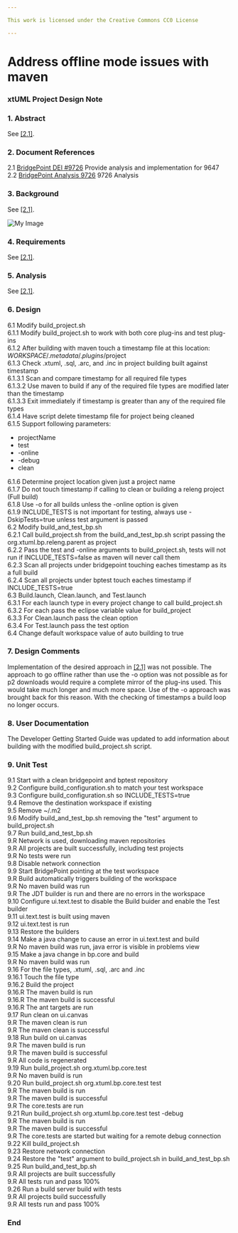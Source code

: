 ```yaml
---

This work is licensed under the Creative Commons CC0 License

---
```


# Address offline mode issues with maven  
### xtUML Project Design Note


### 1. Abstract

See [[2.1]](#2.1).

### 2. Document References
<a id="2.1"></a>2.1 [BridgePoint DEI #9726](https://support.onefact.net/issues/9726) Provide analysis and implementation for 9647    
<a id="2.2"></a>2.2 [BridgePoint Analysis 9726](https://github.com/travislondon/bridgepoint/blob/9726_1/doc-bridgepoint/notes/9726_provide_analysis_and_implementation_for_9647/9726_provide_analysis_and_implementation_for_9647.ant.md) 9726 Analysis    

### 3. Background

See [[2.1]](#2.1).  

![My Image](myimage.jpg)  

### 4. Requirements

See [[2.1]](#2.1).  

### 5. Analysis

See [[2.1]](#2.1). 

### 6. Design

6.1 Modify build_project.sh  
6.1.1 Modify build_project.sh to work with both core plug-ins and test plug-ins  
6.1.2 After building with maven touch a timestamp file at this location: $WORKSPACE/.metadata/.plugins/$project  
6.1.3 Check .xtuml, .sql, .arc, and .inc in project building built against timestamp  
6.1.3.1 Scan and compare timestamp for all required file types  
6.1.3.2 Use maven to build if any of the required file types are modified later than the timestamp  
6.1.3.3 Exit immediately if timestamp is greater than any of the required file types  
6.1.4 Have script delete timestamp file for project being cleaned  
6.1.5 Support following parameters:  

* projectName  
* test  
* -online  
* -debug  
* clean  

6.1.6 Determine project location given just a project name  
6.1.7 Do not touch timestamp if calling to clean or building a releng project (Full build)  
6.1.8 Use -o for all builds unless the -online option is given  
6.1.9 INCLUDE_TESTS is not important for testing, always use -DskipTests=true unless test argument is passed  
6.2 Modify build_and_test_bp.sh  
6.2.1 Call build_project.sh from the build_and_test_bp.sh script passing the org.xtuml.bp.releng.parent as project  
6.2.2 Pass the test and -online arguments to build_project.sh, tests will not run if INCLUDE_TESTS=false as maven will never call them  
6.2.3 Scan all projects under bridgepoint touching eaches timestamp as its a full build  
6.2.4 Scan all projects under bptest touch eaches timestamp if INCLUDE_TESTS=true  
6.3 Build.launch, Clean.launch, and Test.launch  
6.3.1 For each launch type in every project change to call build_project.sh  
6.3.2 For each pass the eclipse variable value for build_project  
6.3.3 For Clean.launch pass the clean option  
6.3.4 For Test.launch pass the test option  
6.4 Change default workspace value of auto building to true  


### 7. Design Comments

Implementation of the desired approach in [[2.1]](#2.1) was not possible.  The approach to go offline rather than use the -o option was not possible as for p2 downloads would require a complete mirror of the plug-ins used.  This would take much longer and much more space.  Use of the -o approach was brought back for this reason.  With the checking of timestamps a build loop no longer occurs.  

### 8. User Documentation

The Developer Getting Started Guide was updated to add information about building with the modified build_project.sh script.    

### 9. Unit Test

9.1 Start with a clean bridgepoint and bptest repository  
9.2 Configure build_configuration.sh to match your test workspace  
9.3 Configure build_configuration.sh so INCLUDE_TESTS=true  
9.4 Remove the destination workspace if existing  
9.5 Remove ~/.m2  
9.6 Modify build_and_test_bp.sh removing the "test" argument to build_project.sh  
9.7 Run build_and_test_bp.sh  
9.R Network is used, downloading maven repositories  
9.R All projects are built successfully, including test projects  
9.R No tests were run  
9.8 Disable network connection  
9.9 Start BridgePoint pointing at the test workspace  
9.R Build automatically triggers building of the workspace  
9.R No maven build was run  
9.R The JDT builder is run and there are no errors in the workspace  
9.10 Configure ui.text.test to disable the Build buider and enable the Test builder  
9.11 ui.text.test is built using maven  
9.12 ui.text.test is run  
9.13 Restore the builders  
9.14 Make a java change to cause an error in ui.text.test and build  
9.R No maven build was run, java error is visible in problems view   
9.15 Make a java change in bp.core and build  
9.R No maven build was run  
9.16 For the file types, .xtuml, .sql, .arc and .inc  
9.16.1 Touch the file type  
9.16.2 Build the project  
9.16.R The maven build is run  
9.16.R The maven build is successful    
9.16.R The ant targets are run  
9.17 Run clean on ui.canvas  
9.R The maven clean is run  
9.R The maven clean is successful  
9.18 Run build on ui.canvas  
9.R The maven build is run  
9.R The maven build is successful  
9.R All code is regenerated  
9.19 Run build_project.sh org.xtuml.bp.core.test  
9.R No maven build is run  
9.20 Run build_project.sh org.xtuml.bp.core.test test  
9.R The maven build is run  
9.R The maven build is successful  
9.R The core.tests are run  
9.21 Run build_project.sh org.xtuml.bp.core.test test -debug  
9.R The maven build is run  
9.R The maven build is successful  
9.R The core.tests are started but waiting for a remote debug connection  
9.22 Kill build_project.sh  
9.23 Restore network connection  
9.24 Restore the "test" argument to build_project.sh in build_and_test_bp.sh  
9.25 Run build_and_test_bp.sh  
9.R All projects are built successfully  
9.R All tests run and pass 100%  
9.26 Run a build server build with tests  
9.R All projects build successfully  
9.R All tests run and pass 100%  

### End
